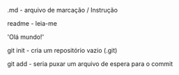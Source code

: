 .md - arquivo de marcação / Instrução

readme - leia-me

'Olá mundo!'

git init - cria um repositório vazio (.git)

git add - seria puxar um arquivo de espera para o commit